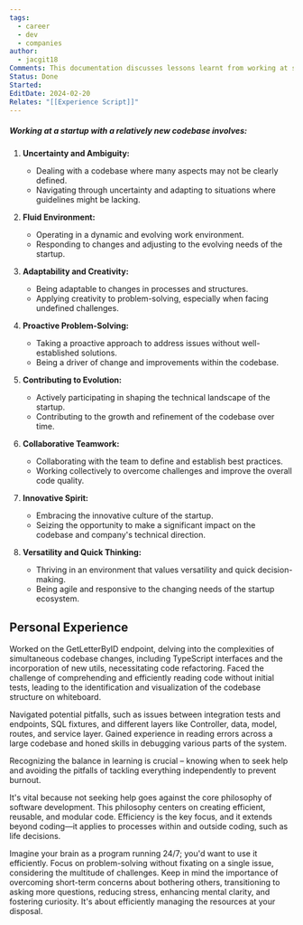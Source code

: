 ```yaml
---
tags:
  - career
  - dev
  - companies
author:
  - jacgit18
Comments: This documentation discusses lessons learnt from working at startup.
Status: Done
Started: 
EditDate: 2024-02-20
Relates: "[[Experience Script]]"
---
```

##### Working at a startup with a relatively new codebase involves:

1. **Uncertainty and Ambiguity:**
   - Dealing with a codebase where many aspects may not be clearly defined.
   - Navigating through uncertainty and adapting to situations where guidelines might be lacking.

2. **Fluid Environment:**
   - Operating in a dynamic and evolving work environment.
   - Responding to changes and adjusting to the evolving needs of the startup.

3. **Adaptability and Creativity:**
   - Being adaptable to changes in processes and structures.
   - Applying creativity to problem-solving, especially when facing undefined challenges.

4. **Proactive Problem-Solving:**
   - Taking a proactive approach to address issues without well-established solutions.
   - Being a driver of change and improvements within the codebase.

5. **Contributing to Evolution:**
   - Actively participating in shaping the technical landscape of the startup.
   - Contributing to the growth and refinement of the codebase over time.

6. **Collaborative Teamwork:**
   - Collaborating with the team to define and establish best practices.
   - Working collectively to overcome challenges and improve the overall code quality.

7. **Innovative Spirit:**
   - Embracing the innovative culture of the startup.
   - Seizing the opportunity to make a significant impact on the codebase and company's technical direction.

8. **Versatility and Quick Thinking:**
   - Thriving in an environment that values versatility and quick decision-making.
   - Being agile and responsive to the changing needs of the startup ecosystem.


## Personal Experience

Worked on the GetLetterByID endpoint, delving into the complexities of simultaneous codebase changes, including TypeScript interfaces and the incorporation of new utils, necessitating code refactoring. Faced the challenge of comprehending and efficiently reading code without initial tests, leading to the identification and visualization of the codebase structure on whiteboard.

Navigated potential pitfalls, such as issues between integration tests and endpoints, SQL fixtures, and different layers like Controller, data, model, routes, and service layer. Gained experience in reading errors across a large codebase and honed skills in debugging various parts of the system.

Recognizing the balance in learning is crucial – knowing when to seek help and avoiding the pitfalls of tackling everything independently to prevent burnout.

It's vital because not seeking help goes against the core philosophy of software development. This philosophy centers on creating efficient, reusable, and modular code. Efficiency is the key focus, and it extends beyond coding—it applies to processes within and outside coding, such as life decisions.

Imagine your brain as a program running 24/7; you'd want to use it efficiently. Focus on problem-solving without fixating on a single issue, considering the multitude of challenges. Keep in mind the importance of overcoming short-term concerns about bothering others, transitioning to asking more questions, reducing stress, enhancing mental clarity, and fostering curiosity. It's about efficiently managing the resources at your disposal.
